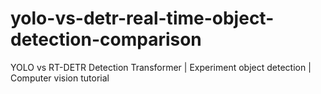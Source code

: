 # yolo-vs-detr-real-time-object-detection-comparison
YOLO vs RT-DETR Detection Transformer |  Experiment object detection | Computer vision tutorial
